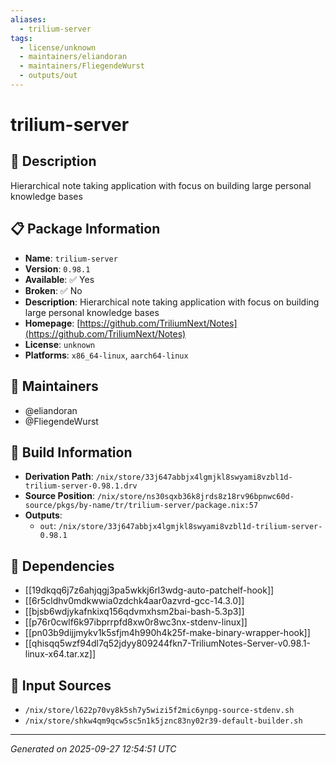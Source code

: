 ```yaml
---
aliases:
  - trilium-server
tags:
  - license/unknown
  - maintainers/eliandoran
  - maintainers/FliegendeWurst
  - outputs/out
---
```


# trilium-server

## 📝 Description

Hierarchical note taking application with focus on building large personal knowledge bases

## 📋 Package Information

- **Name**: `trilium-server`
- **Version**: `0.98.1`
- **Available**: ✅ Yes
- **Broken**: ✅ No
- **Description**: Hierarchical note taking application with focus on building large personal knowledge bases
- **Homepage**: [https://github.com/TriliumNext/Notes](https://github.com/TriliumNext/Notes)
- **License**: `unknown`
- **Platforms**: `x86_64-linux`, `aarch64-linux`
## 👥 Maintainers

- @eliandoran
- @FliegendeWurst


## 🔧 Build Information

- **Derivation Path**: `/nix/store/33j647abbjx4lgmjkl8swyami8vzbl1d-trilium-server-0.98.1.drv`
- **Source Position**: `/nix/store/ns30sqxb36k8jrds8z18rv96bpnwc60d-source/pkgs/by-name/tr/trilium-server/package.nix:57`
- **Outputs**:
  - `out`:  `/nix/store/33j647abbjx4lgmjkl8swyami8vzbl1d-trilium-server-0.98.1`

## 🔗 Dependencies

- [[19dkqq6j7z6ahjqgj3pa5wkkj6rl3wdg-auto-patchelf-hook]]
- [[6r5cldhv0mdkwwia0zdchk4aar0azvrd-gcc-14.3.0]]
- [[bjsb6wdjykafnkixq156qdvmxhsm2bai-bash-5.3p3]]
- [[p76r0cwlf6k97ibprrpfd8xw0r8wc3nx-stdenv-linux]]
- [[pn03b9dijjmykv1k5sfjm4h990h4k25f-make-binary-wrapper-hook]]
- [[qhisqq5wzf94dl7q52jdyy809244fkn7-TriliumNotes-Server-v0.98.1-linux-x64.tar.xz]]

## 📁 Input Sources

- `/nix/store/l622p70vy8k5sh7y5wizi5f2mic6ynpg-source-stdenv.sh`
- `/nix/store/shkw4qm9qcw5sc5n1k5jznc83ny02r39-default-builder.sh`

---
*Generated on 2025-09-27 12:54:51 UTC*
